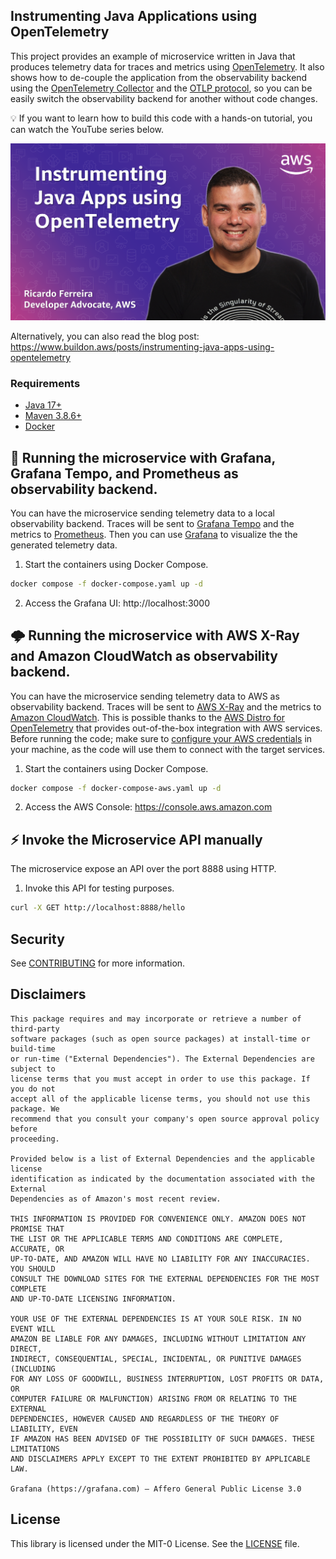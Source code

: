 ## Instrumenting Java Applications using OpenTelemetry

This project provides an example of microservice written in Java that produces telemetry data for traces and metrics using [OpenTelemetry](https://opentelemetry.io). It also shows how to de-couple the application from the observability backend using the [OpenTelemetry Collector](https://opentelemetry.io/docs/collector) and the [OTLP protocol](https://opentelemetry.io/docs/reference/specification/protocol), so you can be easily switch the observability backend for another without code changes.

💡 If you want to learn how to build this code with a hands-on tutorial, you can watch the YouTube series below.

[![Instrumenting Java Applications using OpenTelemetry](images/youtube.png)](https://www.youtube.com/watch?v=XvmicNH_4lc&list=PLDqi6CuDzubz5viRapQ049TjJMOCCu9MJ&index=1)

Alternatively, you can also read the blog post: https://www.buildon.aws/posts/instrumenting-java-apps-using-opentelemetry

### Requirements

* [Java 17+](https://openjdk.org/install)
* [Maven 3.8.6+](https://maven.apache.org/download.cgi)
* [Docker](https://www.docker.com/get-started)

## 🏢 Running the microservice with Grafana, Grafana Tempo, and Prometheus as observability backend.

You can have the microservice sending telemetry data to a local observability backend. Traces will be sent to [Grafana Tempo](https://grafana.com/traces) and the metrics to [Prometheus](https://prometheus.io). Then you can use [Grafana](https://grafana.com/grafana) to visualize the the generated telemetry data.

1. Start the containers using Docker Compose.

```bash
docker compose -f docker-compose.yaml up -d
```

2. Access the Grafana UI: http://localhost:3000

## 🌩 Running the microservice with AWS X-Ray and Amazon CloudWatch as observability backend.

You can have the microservice sending telemetry data to AWS as observability backend. Traces will be sent to [AWS X-Ray](https://aws.amazon.com/xray) and the metrics to [Amazon CloudWatch](https://aws.amazon.com/cloudwatch). This is possible thanks to the [AWS Distro for OpenTelemetry](https://aws.amazon.com/otel) that provides out-of-the-box integration with AWS services. Before running the code; make sure to [configure your AWS credentials](https://docs.aws.amazon.com/cli/latest/userguide/cli-configure-quickstart.html) in your machine, as the code will use them to connect with the target services.

1. Start the containers using Docker Compose.

```bash
docker compose -f docker-compose-aws.yaml up -d
```

2. Access the AWS Console: https://console.aws.amazon.com

## ⚡️ Invoke the Microservice API manually

The microservice expose an API over the port 8888 using HTTP.

1. Invoke this API for testing purposes.

```bash
curl -X GET http://localhost:8888/hello
```

## Security

See [CONTRIBUTING](CONTRIBUTING.md#security-issue-notifications) for more information.

## Disclaimers

```text
This package requires and may incorporate or retrieve a number of third-party
software packages (such as open source packages) at install-time or build-time
or run-time ("External Dependencies"). The External Dependencies are subject to
license terms that you must accept in order to use this package. If you do not
accept all of the applicable license terms, you should not use this package. We
recommend that you consult your company's open source approval policy before
proceeding.

Provided below is a list of External Dependencies and the applicable license
identification as indicated by the documentation associated with the External
Dependencies as of Amazon's most recent review.

THIS INFORMATION IS PROVIDED FOR CONVENIENCE ONLY. AMAZON DOES NOT PROMISE THAT
THE LIST OR THE APPLICABLE TERMS AND CONDITIONS ARE COMPLETE, ACCURATE, OR
UP-TO-DATE, AND AMAZON WILL HAVE NO LIABILITY FOR ANY INACCURACIES. YOU SHOULD
CONSULT THE DOWNLOAD SITES FOR THE EXTERNAL DEPENDENCIES FOR THE MOST COMPLETE
AND UP-TO-DATE LICENSING INFORMATION.

YOUR USE OF THE EXTERNAL DEPENDENCIES IS AT YOUR SOLE RISK. IN NO EVENT WILL
AMAZON BE LIABLE FOR ANY DAMAGES, INCLUDING WITHOUT LIMITATION ANY DIRECT,
INDIRECT, CONSEQUENTIAL, SPECIAL, INCIDENTAL, OR PUNITIVE DAMAGES (INCLUDING
FOR ANY LOSS OF GOODWILL, BUSINESS INTERRUPTION, LOST PROFITS OR DATA, OR
COMPUTER FAILURE OR MALFUNCTION) ARISING FROM OR RELATING TO THE EXTERNAL
DEPENDENCIES, HOWEVER CAUSED AND REGARDLESS OF THE THEORY OF LIABILITY, EVEN
IF AMAZON HAS BEEN ADVISED OF THE POSSIBILITY OF SUCH DAMAGES. THESE LIMITATIONS
AND DISCLAIMERS APPLY EXCEPT TO THE EXTENT PROHIBITED BY APPLICABLE LAW.

Grafana (https://grafana.com) – Affero General Public License 3.0
```

## License

This library is licensed under the MIT-0 License. See the [LICENSE](./LICENSE) file.
